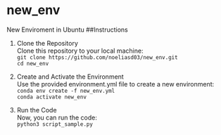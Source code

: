 # new_env
New Enviroment in Ubuntu
##Instructions
1. Clone the Repository  
Clone this repository to your local machine:  
	`git clone https://github.com/noeliasd03/new_env.git`    
	`cd new_env`  

2. Create and Activate the Environment  
Use the provided environment.yml file to create a new environment:  
	`conda env create -f new_env.yml`  
	`conda activate new_env`  

3. Run the Code  
Now, you can run the code:  
	`python3 script_sample.py`
